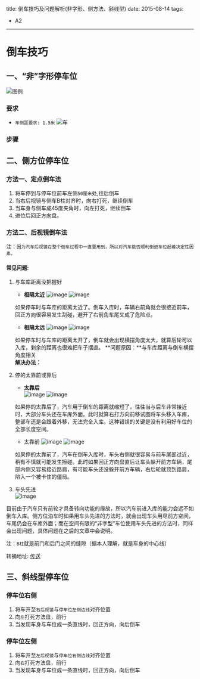 title: 倒车技巧及问题解析(非字形、侧方法、斜线型)
date: 2015-08-14 
tags:
- A2
---
倒车技巧
=======

一、“非”字形停车位
--------------------
![图例](http://7wy48o.com1.z0.glb.clouddn.com/ep.jpg?attname=&e=1441379538&token=Aec8AonoRkd68-CASC8h5FC684Qdx-IqFmT9dBsB:-lhpQBy8wGwOkTHjHHtIL6BCNmM)

### 要求
* `车侧距要求: 1.5米`
![车](http://7wy48o.com1.z0.glb.clouddn.com/yq.jpg?attname=&e=1441379434&token=Aec8AonoRkd68-CASC8h5FC684Qdx-IqFmT9dBsB:NZp4yzWYciJlujLn4KLMFThU3y8)


### 步骤


二、侧方位停车位
--------------------
### 方法一、定点倒车法
1. 将车停到与停车位前车左侧`50厘米`处,往后倒车
2. 当右后视镜与侧车B柱对齐时，向右打死，继续倒车
3. 当车身与侧车成45度夹角时，向左打死，继续倒车
4. 进位后回正方向盘。

### 方法二、后视镜倒车法
注：`因为汽车后视镜在整个倒车过程中一直要用到，所以对汽车能否顺利倒进车位起着决定性因素。`

#### 常见问题:  
1. 与车库距离没把握好  
	* **相隔太近**
	![image](http://tc1.baidu-1img.cn/timg?pa&quality=60&size=b640_640&sec=1418831814&di=da962ec94079e8ca40be3ad6618271f1&ref=http%3A%2F%2Fwww%2Echinadaily%2Ecom%2Ecn%2Fhqcj%2Fxfly%2F2014%2D12%2D17%2Fcontent%5F12905408%2Ehtml&src=http%3A%2F%2Fwww%2Etaiwan%2Ecn%2Flocal%2Flist%2F201412%2FW020141217337408344764%2Ejpg)
	![image](http://tc1.baidu-1img.cn/timg?pa&quality=60&size=b640_640&sec=1418831814&di=3c6e863ccee06a78fa2ea434847e5111&ref=http%3A%2F%2Fwww%2Echinadaily%2Ecom%2Ecn%2Fhqcj%2Fxfly%2F2014%2D12%2D17%2Fcontent%5F12905408%2Ehtml&src=http%3A%2F%2Fwww%2Etaiwan%2Ecn%2Flocal%2Flist%2F201412%2FW020141217337408428030%2Ejpg)
	
	如果停车时与车库的距离太近了。倒车入库时，车辆右前角就会很接近前车，回正方向很容易发生刮碰，避开了右前角车尾又成了危险点。
	* **相隔太远**
	![image](http://tc1.baidu-1img.cn/timg?pa&quality=60&size=b640_640&sec=1418831814&di=5fb2c3c7a3232835a496665347498a43&ref=http%3A%2F%2Fwww%2Echinadaily%2Ecom%2Ecn%2Fhqcj%2Fxfly%2F2014%2D12%2D17%2Fcontent%5F12905408%2Ehtml&src=http%3A%2F%2Fwww%2Etaiwan%2Ecn%2Flocal%2Flist%2F201412%2FW020141217337407008547%2Ejpg)
	![image](http://tc1.baidu-1img.cn/timg?pa&quality=60&size=b640_640&sec=1418831814&di=56e4ee4c583414aec5559f4269f45b4e&ref=http%3A%2F%2Fwww%2Echinadaily%2Ecom%2Ecn%2Fhqcj%2Fxfly%2F2014%2D12%2D17%2Fcontent%5F12905408%2Ehtml&src=http%3A%2F%2Fwww%2Etaiwan%2Ecn%2Flocal%2Flist%2F201412%2FW020141217337407073102%2Ejpg)

	如果停车时与车库的距离太开了，倒车就会出现横摆角度太大，就算后轮可以入库，剩余的距离也很难把车子摆直。
	**问题原因：**与车库距离与倒车横摆角度相关  
	**解决办法：**
	
2. 停的太靠前或靠后  
	* **太靠后**  
	![image](http://tc1.baidu-1img.cn/timg?pa&quality=60&size=b640_640&sec=1418831814&di=17ab8632be8cac51b88cf2315a2c8a52&ref=http%3A%2F%2Fwww%2Echinadaily%2Ecom%2Ecn%2Fhqcj%2Fxfly%2F2014%2D12%2D17%2Fcontent%5F12905408%2Ehtml&src=http%3A%2F%2Fwww%2Etaiwan%2Ecn%2Flocal%2Flist%2F201412%2FW020141217337408504108%2Ejpg)
	![image](http://tc1.baidu-1img.cn/timg?pa&quality=60&size=b640_640&sec=1418831814&di=f782703e98c53ffb0bc2ec66399521bc&ref=http%3A%2F%2Fwww%2Echinadaily%2Ecom%2Ecn%2Fhqcj%2Fxfly%2F2014%2D12%2D17%2Fcontent%5F12905408%2Ehtml&src=http%3A%2F%2Fwww%2Etaiwan%2Ecn%2Flocal%2Flist%2F201412%2FW020141217337408560286%2Ejpg	)  
	
	如果停的太靠后了，汽车用于倒车的距离就缩短了，往往当与后车非常接近时，大部分车头还在车库外面。此时就算右打方向前移试图将车头移入车库，整部车还是会跟着外移，无法完全入库。这种错误的关键是没有利用好车位的全部长度空间。
	* 太靠前
	![image](http://tc1.baidu-1img.cn/timg?pa&quality=60&size=b640_640&sec=1418831814&di=79ba4aa0696b9652fdc8e485be99612f&ref=http%3A%2F%2Fwww%2Echinadaily%2Ecom%2Ecn%2Fhqcj%2Fxfly%2F2014%2D12%2D17%2Fcontent%5F12905408%2Ehtml&src=http%3A%2F%2Fwww%2Etaiwan%2Ecn%2Flocal%2Flist%2F201412%2FW020141217337408619920%2Ejpg)
	![image](http://tc1.baidu-1img.cn/timg?pa&quality=60&size=b640_640&sec=1418831814&di=f0eb40e56cd448df6ed5859bcf26b672&ref=http%3A%2F%2Fwww%2Echinadaily%2Ecom%2Ecn%2Fhqcj%2Fxfly%2F2014%2D12%2D17%2Fcontent%5F12905408%2Ehtml&src=http%3A%2F%2Fwww%2Etaiwan%2Ecn%2Flocal%2Flist%2F201412%2FW020141217337408673569%2Ejpg)
	
	如果停的太靠前了，汽车在倒车入库时，车头右侧就很容易与前车尾部过近，稍有不慎就可能发生擦碰。此时如果回正方向盘直后让车头躲开前方车辆，尾部内侧又容易接近路肩，有可能车头还没躲开前方车辆，右后轮就顶到路肩，陷入一个被卡住的僵局。
	
3. 车头先进  
![image](http://tc1.baidu-1img.cn/timg?pa&quality=60&size=b640_640&sec=1418831814&di=574c55a4934bea81d07d6871fa44e258&ref=http%3A%2F%2Fwww%2Echinadaily%2Ecom%2Ecn%2Fhqcj%2Fxfly%2F2014%2D12%2D17%2Fcontent%5F12905408%2Ehtml&src=http%3A%2F%2Fwww%2Etaiwan%2Ecn%2Flocal%2Flist%2F201412%2FW020141217337408736764%2Ejpg)

目前由于汽车只有前轮才具备转向功能的缘故，所以汽车前进入库的能力会远不如倒车入库。侧方位泊车时如果用车头先进的方法时，就会出现车头用尽前方空间，车尾仍会在车库外面；而在空间有限的“非字型”车位使用车头先进的方法时，同样会出现问题，具体问题在之后的文章中会说明。

注：`B柱`就是前门和后门之间的缝隙（据本人理解，就是车身的中心线）

转摘地址: [传送](http://m.baidu.com/from=844b/bd_page_type=1/ssid=0/uid=0/pu=usm%400%2Csz%401320_2001%2Cta%40iphone_1_8.4_3_600/baiduid=8A432B7B14A28B23B7B9B9C6CB989998/w=0_10_%E5%80%92%E8%BD%A6%E6%8A%80%E5%B7%A7/t=iphone/l=3/tc?ref=www_iphone&lid=5110124103791254004&order=8&vit=osres&tj=www_normal_8_0_10_title&m=8&srd=1&cltj=cloud_title&dict=20&nt=wnor&title=%E5%BC%80%E8%BD%A6%E5%AE%B9%E6%98%93%E5%80%92%E8%BD%A6%E9%9A%BE%E5%80%92%E8%BD%A6%E5%85%A5%E5%BA%93%E6%8A%80%E5%B7%A7%E5%9B%BE%E8%A7%A3%E4%B8%93%E5%AE%B6%E8%A7%A3%E8%AF%BB-%E4%B8%AD%E5%9B%BD%E6%97%A5%E6%8A%A5%E7%BD%91&sec=5662&di=8d62c99ffd6fa1bf&bdenc=1&tch=124.166.334.1579.2.1248&tch=124.500.49.1563.1.337&nsrc=IlPT2AEptyoA_yixCFOxXnANedT62v3IEQGG_ytQ_zSvmUyuhumlItdnHDD62Sm5G6TqviPQptVXbD7u0VAo7RF4w_tmvmocznuPxq3mxsDUWLkQfQpoPgKSIGwk-OHy)

三、斜线型停车位
--------------------
### 停车位右侧
1. 将车开至`右后视镜`与`停车位左侧边线`对齐位置
2. 向`左`打死方法盘，前行
3. 当发现车身与车位成一条直线时，回正方向，向后倒车

### 停车位左侧
1. 将车开至`左后视镜`与`停车位右侧边线`对齐位置
2. 向`右`打死方法盘，前行
3. 当发现车身与车位成一条直线时，回正方向，向后倒车
